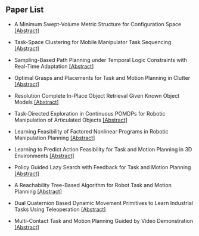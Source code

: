 ## Paper List

- A Minimum Swept-Volume Metric Structure for Configuration Space
[[Abstract]](https://events.infovaya.com/presentation?id=91715)

- Task-Space Clustering for Mobile Manipulator Task Sequencing
[[Abstract]](https://events.infovaya.com/presentation?id=91718)

- Sampling-Based Path Planning under Temporal Logic Constraints with Real-Time Adaptation
[[Abstract]](https://events.infovaya.com/presentation?id=91721)

- Optimal Grasps and Placements for Task and Motion Planning in Clutter
[[Abstract]](https://events.infovaya.com/presentation?id=91724)

- Resolution Complete In-Place Object Retrieval Given Known Object Models
[[Abstract]](https://events.infovaya.com/presentation?id=91727)

- Task-Directed Exploration in Continuous POMDPs for Robotic Manipulation of Articulated Objects
[[Abstract]](https://events.infovaya.com/presentation?id=91730)

- Learning Feasibility of Factored Nonlinear Programs in Robotic Manipulation Planning
[[Abstract]](https://events.infovaya.com/presentation?id=91733)

- Learning to Predict Action Feasibility for Task and Motion Planning in 3D Environments
[[Abstract]](https://events.infovaya.com/presentation?id=91736)

- Policy Guided Lazy Search with Feedback for Task and Motion Planning
[[Abstract]](https://events.infovaya.com/presentation?id=91739)

- A Reachability Tree-Based Algorithm for Robot Task and Motion Planning
[[Abstract]](https://events.infovaya.com/presentation?id=91742)

- Dual Quaternion Based Dynamic Movement Primitives to Learn Industrial Tasks Using Teleoperation
[[Abstract]](https://events.infovaya.com/presentation?id=91745)

- Multi-Contact Task and Motion Planning Guided by Video Demonstration
[[Abstract]](https://events.infovaya.com/presentation?id=91748)

